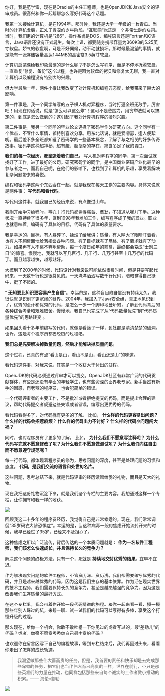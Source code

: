 你好，我是范学雷，现在是Oracle的主任工程师，也是OpenJDK和Java安全的评审成员。很高兴和你一起聊聊怎么写好代码这个话题。

我第一次接触计算机，是在1994年。那时候，我还是大学一年级的一枚青瓜。当时的计算机发展，正处于青涩的少年阶段。“互联网”也还是一个非常生僻的名词。当时，我们用的计算机是“286”，操作系统是DOS，编程语言还是Fortran和C语言，Java语言还没有正式诞生。每次上课，都要随身携带容量为360KB的5.25英寸软盘。娇气的软盘啊，可是不好伺候，动不动就损坏。那时候最渴望的事情，就是能有一张存储容量高达1.44MB的高密度3.5英寸软盘。

计算机启蒙课给我印象最深的是什么呢？不是怎么写程序，而是不停地折腾软盘，一直重复“修复、备份”这个过程。也许是因为软盘的拷贝和修复太无聊，我一直对计算机以及编程没有特别大的兴趣。

但大学最后一年，两件小事让我改变了对计算机和编程的态度，给我带来了巨大的影响。

第一件事是，我一个同学编写的五子棋人机对弈程序，当时打遍全班无敌手。厉害吧！用现在的话说，就是“怎么可以这么炸”！这可不是使蛮力，用穷举法就可以搞定的，到底是怎么做到的？这引起了我对计算机程序的强烈兴趣。

第二件事是，我另一个同学的毕业论文选择了密码学作为研究方向。这个同学有一个优点，不管什么事情，都特别喜欢分享。用东北话说，就是爱嘚瑟，逢人便絮叨。最后差不多全班都知道了密码学的一些基本概念，了解了与之相关的好多传奇故事。密码学这种超神秘、超有趣、超复杂的存在，简直吊足了我的胃口。

**我们的每一次经历，都塑造着我们自己。** 写人机对弈程序的同学，第一次面试就找好了工作，进了最好的公司。研究密码学的同学，是中国商业密码产业化最早的参与者之一。而我自己呢，在他们的影响下，也找到了计算机的乐趣，享受着解决复杂问题带来的喜悦。

编程和密码学这两个东西合在一起，就是我现在每天工作的主要内容。具体来说就是两件事： **写代码和看代码**。

写代码这件事，就我自己的经历来说，有点像过山车。

我刚开始学习编程时，写几十行代码都觉得痛苦、费劲，不知道从哪儿下手。这种状况一直持续了很多年，直到1998年我参加工作，编写程序成了我的职业。职业也就意味着，编码有了具体的目标，代码有了具体的质量要求。

我是幸运的。目标，有人掰碎了、揉烂了给我讲；质量，有人睁大了眼睛盯着看，也有人不顾情面地给我指出各种问题。有了目标就有了思路，有了要求就有了动力。如果再有人不离不弃地帮助，每一个度日如年的煎熬，最终都会变成“士别三日”的惊喜。慢慢地，我就可以写几百行、几千行、几万行甚至十几万行的代码了。而且越写越快，越写越好。

大概到了2000年的时候，代码设计对我来说可能依然很费时间，但是只要写起代码来，一天数千行也是很常见的。一天洋洋洒洒写数千行代码，暗暗觉得自己挺牛，挺了不起的。

“ **无知要比知识更容易产生自信**”。幸运的是，这种盲目的自信没有持续太久，我很快就见识到了更宽阔的世界。2004年，我加入了Java安全组，真正地见识到了，优秀的设计和优秀的代码，是怎么一步一个脚印地出炉的，了解到代码背后的各种综合考量和艰难取舍。慢慢地，我自己也完成了从“代码数量优先”到“代码质量优先”的思路转变 **。**

如果回头看十多年前编写的代码，就像是看筛子一样，到处都是清清楚楚的破洞。也许，这是每个程序员都要经历的过程吧。

**我们总是先要解决掉数量问题，然后才能解决掉质量问题。**

这个过程，还真的有点“看山是山，看山不是山，看山还是山”的味道。

看代码这件事，对我来说，其实是一个收获大于付出的过程。

OpenJDK的代码必须通过评审才可以提交。OpenJDK社区有非常广泛的代码贡献群体，有些是还没有毕业的年轻学生，也有些资深的业界老专家。新手当然有新手的困惑，而老辣的程序员，也会犯简单的错误。

一个代码评审者的主要工作，不是批准或者拒绝提交的代码，而是提出合理的建议，帮助代码提交者规避这些失误或者错误，编写出更优秀的代码。

看代码看得多了，对代码就有更多的了解。 比如， **什么样的代码更容易出问题？ 什么样的代码会招惹麻烦？ 什么样的代码出力不讨好？ 什么样的代码小问题闯大祸？**

同时，也对程序员有了更多的了解。 比如， **为什么我们不愿意写注释呢？ 为什么代码写完就不愿意修改了呢？为什么我们不愿意做测试呢？ 为什么我们向往自由而不愿意遵守规范呢？**

每一行代码，都体现着程序员的修为，思考问题的深度，甚至是处理问题的习惯和态度。 **代码，是我们交流的语言和处世的名片。**

这些问题，思考总结下来，就是代码评审的经历馈赠给我的礼物，而且是天大的礼物。

现在我把这份礼物沉淀下来，就是我们这个专栏的主要内容。我想通过这样一个专栏，让你拥有和我一样的收获。

![](https://static001.geekbang.org/resource/image/56/f6/56a1b164ece4b2c70ee4e49521eb06f6.jpg?wh=750*2985)

回顾我这二十多年的程序员经历，我觉得自己是非常幸运的。现在，我们常常调侃“35岁码农大龄恐惧症”。幸运的是，当这种病毒一般的焦虑开始流传开来的时候，我早已经过了35岁，已经来不及担心了。

这种焦虑之所以广泛流传，背后传达的一个本质问题就是： **作为一名软件工程师，我们该怎么快速成长，并且保持长久的竞争力？**

解决这个问题的终极方法，只有一个，那就是 **持续地交付优秀的结果**。宜早不宜迟。

作为解决现实问题的软件工程师，不管资历深、资历浅，我们都需要编写优秀的代码，并且是越来越优秀的代码，因为这是我们生存的基本依靠。作为活在现实世界的技术工程师，我们需要保持长久的竞争力，甚至是越来越强的竞争力，因为这是改善我们生存质量的最好方式。

在这个专栏里，我会带着你开始一段代码精进的旅程。和你一起来看一看、摸一摸那些年别人踩过的坑，来聊一聊、试一试我们的代码可以写得有多棒，享受这个打怪升级的过程。

那么现在，给你一个机会，你敢不敢吐槽一下你见过的或者写过的，最“差劲儿”的代码？或者，你愿不愿意秀秀你自己最中意的代码？

也欢迎你在留言区写下自己的编程故事，等到专栏结束后，我们再回过头来，看看你走出了怎样的成长轨迹。

> 我渴望做那些伟大而高贵的任务，但是，我首要的责任和快乐却是去完成那些卑微的任务，把它们也当作伟大而且高贵的一样。世界在前行，不只是那些英雄们的力量在推动，也同样包括那些来自每个诚实的工作者微小推动的积累。—— 海伦•凯勒

![](https://static001.geekbang.org/resource/image/5a/98/5a96a612403912b80de030e742e2e598.jpg?wh=1110*659)